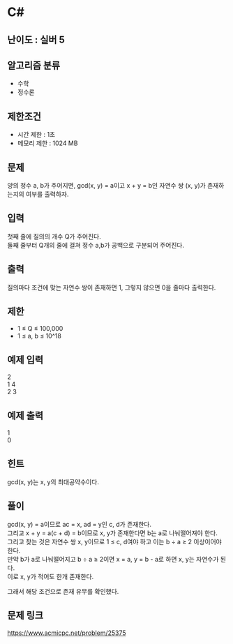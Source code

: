 # C#

## 난이도 : 실버 5

## 알고리즘 분류
  - 수학
  - 정수론

## 제한조건
  - 시간 제한 : 1초
  - 메모리 제한 : 1024 MB

## 문제
양의 정수 a, b가 주어지면, gcd(x, y) = a이고 x + y = b인 자연수 쌍 (x, y)가 존재하는지의 여부를 출력하자.<br/>


## 입력
첫째 줄에 질의의 개수 Q가 주어진다.<br/>
둘째 줄부터 Q개의 줄에 걸쳐 정수 a,b가 공백으로 구분되어 주어진다.<br/>


## 출력
질의마다 조건에 맞는 자연수 쌍이 존재하면 1, 그렇지 않으면 0을 줄마다 출력한다.<br/>


## 제한
  - 1 ≤ Q ≤ 100,000
  - 1 ≤ a, b ≤ 10^18


## 예제 입력
2<br/>
1 4<br/>
2 3<br/>


## 예제 출력
1<br/>
0<br/>


## 힌트
gcd(x, y)는 x, y의 최대공약수이다.<br/>


## 풀이
gcd(x, y) = a이므로 ac = x, ad = y인 c, d가 존재한다.<br/>
그리고 x + y = a(c + d) = b이므로 x, y가 존재한다면 b는 a로 나눠떨어져야 한다.<br/>
그리고 찾는 것은 자연수 쌍 x, y이므로 1 ≤ c, d여야 하고 이는 b ÷ a ≥ 2 이상이어야 한다.<br/>
만약 b가 a로 나눠떨어지고 b ÷ a ≥ 2이면 x = a, y = b - a로 하면 x, y는 자연수가 된다.<br/>
이로 x, y가 적어도 한개 존재한다.<br/>


그래서 해당 조건으로 존재 유무를 확인했다.<br/>


## 문제 링크
https://www.acmicpc.net/problem/25375